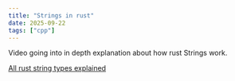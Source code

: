 ```yaml
---
title: "Strings in rust"
date: 2025-09-22
tags: ["cpp"]
---
```


Video going into in depth explanation about how rust Strings work.

[All rust string types explained](https://www.youtube.com/watch?v=CpvzeyzgQdw)
